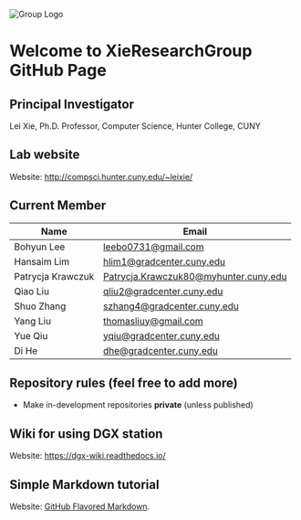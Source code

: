![Group Logo](http://compsci.hunter.cuny.edu/~leixie/images/logo.jpg)
# Welcome to XieResearchGroup GitHub Page

## Principal Investigator
Lei Xie, Ph.D. Professor, Computer Science, Hunter College, CUNY

## Lab website
Website: http://compsci.hunter.cuny.edu/~leixie/

## Current Member
Name | Email
------------| -------------
Bohyun Lee |leebo0731@gmail.com
Hansaim Lim | hlim1@gradcenter.cuny.edu
Patrycja Krawczuk | Patrycja.Krawczuk80@myhunter.cuny.edu
Qiao Liu | qliu2@gradcenter.cuny.edu
Shuo Zhang | szhang4@gradcenter.cuny.edu
Yang Liu | thomasliuy@gmail.com
Yue Qiu | yqiu@gradcenter.cuny.edu
Di He | dhe@gradcenter.cuny.edu

## Repository rules (feel free to add more)
- Make in-development repositories **private** (unless published)

## Wiki for using DGX station
Website: https://dgx-wiki.readthedocs.io/

## Simple Markdown tutorial
Website: [GitHub Flavored Markdown](https://guides.github.com/features/mastering-markdown/).








